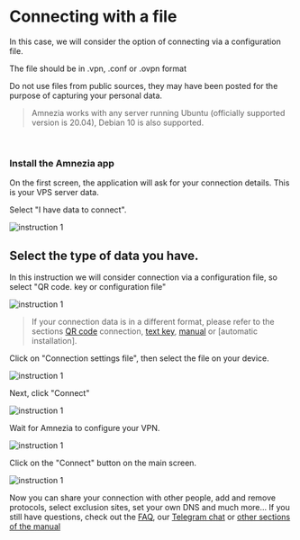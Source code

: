 # Connecting with a file


In this case, we will consider the option of connecting via a configuration file.

 The file should be in .vpn, .conf or .ovpn format 

Do not use files from public sources, they may have been posted for the purpose of capturing your personal data.

> Amnezia works with any server running Ubuntu (officially supported version is 20.04), Debian 10 is also supported.


&nbsp;

### Install the Amnezia app

On the first screen, the application will ask for your connection details. This is your VPS server data.

Select "I have data to connect".


![instruction 1](https://raw.githubusercontent.com/Aftershock669/amnezia-open-docs/master/docs/ru/instructions/file-connection/img/fc_ru_1.png)


## Select the type of data you have. 

In this instruction we will consider connection via a configuration file, so select "QR code. key or configuration file"


![instruction 1](https://raw.githubusercontent.com/Aftershock669/amnezia-open-docs/master/docs/ru/instructions/file-connection/img/fc_ru_2.png)

>If your connection data is in a different format, please refer to the sections [QR code] connection, [text key], [manual] or [automatic installation].

Click on "Connection settings file", then select the file on your device.

![instruction 1](https://raw.githubusercontent.com/Aftershock669/amnezia-open-docs/master/docs/ru/instructions/file-connection/img/fc_ru_3.png)


Next, click "Connect"

![instruction 1](https://raw.githubusercontent.com/Aftershock669/amnezia-open-docs/master/docs/ru/instructions/file-connection/img/fc_ru_4.png)

Wait for Amnezia to configure your VPN.

![instruction 1](https://raw.githubusercontent.com/Aftershock669/amnezia-open-docs/master/docs/ru/instructions/file-connection/img/fc_ru_5.png)

Click on the "Connect" button on the main screen.


![instruction 1](https://raw.githubusercontent.com/Aftershock669/amnezia-open-docs/master/docs/ru/instructions/file-connection/img/fc_ru_6.pn)


Now you can share your connection with other people, add and remove protocols, select exclusion sites, set your own DNS and much more... 
If you still have questions, check out the [FAQ], our [Telegram chat] or [other sections of the manual]


[amnezia-site-ext-link]: https://amnezia-web-nx1r.vercel.app
[QR code]: /about
[text key]: /about
[manual]: /about 
[FAQ]: /about 
[Telegram chat]: /about 
[other sections of the manual]: /about


